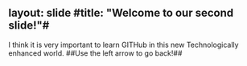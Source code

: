 layout: slide
#title: "Welcome to our second slide!"#
---
I think it is very important to learn GITHub in this new Technologically enhanced world.
##Use the left arrow to go back!##
